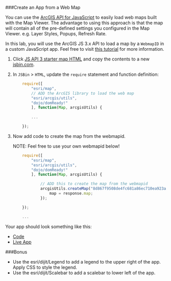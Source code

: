 ###Create an App from a Web Map

You can use the [ArcGIS API for JavaScript](https://developers.arcgis.com/javascript/jsapi/) to easily load web maps built with the Map Viewer. The advantage to using this approach is that the map will contain all of the pre-defined settings you configured in the Map Viewer. e.g. Layer Styles, Popups, Refresh Rate.

In this lab, you will use the ArcGIS JS 3.x API to load a map by a `WebmapID` in a custom JavaScript app. Feel free to visit [this tutorial](https://developers.arcgis.com/javascript/jshelp/intro_agstemplate_amd.html) for more information.

1. Click [JS API 3 starter map HTML](../../jsapi3/create_starter_map/index.html) and copy the contents to a new [jsbin.com](http://jsbin.com).

2. In `JSBin` > `HTML`, update the `require` statement and function definition:

  	```javascript
	  	require([
	    	"esri/map",
	    	// ADD the ArcGIS library to load the web map
	    	"esri/arcgis/utils",
	    	"dojo/domReady!"
	    	], function(Map, arcgisUtils) {
      	
      		...

      	});
  	```

3. Now add code to create the map from the webmapid. 
	
	NOTE: Feel free to use your own webmapid below!

  	```javascript
  		require([
	    	"esri/map",
	    	"esri/arcgis/utils",
	    	"dojo/domReady!"
	    	], function(Map, arcgisUtils) {

		    	// ADD this to create the map from the webmapid
				arcgisUtils.createMap("8d867f9508de4fc681a86ec710ea923a", "mapDiv").then(function(response) {
					map = response.map;
				});

      	});

      	...
  	```

Your app should look something like this:
 * [Code](index.html)
 * [Live App](http://jofraley.github.io/Hacking_JavaScript/labs/webmap_apps/create_jsapi3_app/index.html)

###Bonus
* Use the esri/dijit/Legend to add a legend to the upper right of the app. Apply CSS to style the legend.
* Use the esri/dijit/Scalebar to add a scalebar to lower left of the app.
